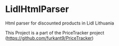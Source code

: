 # LidlHtmlParser
Html parser for discounted products in Lidl Lithuania

This Project is a part of the PriceTracker project (https://github.com/furkant9/PriceTracker)
